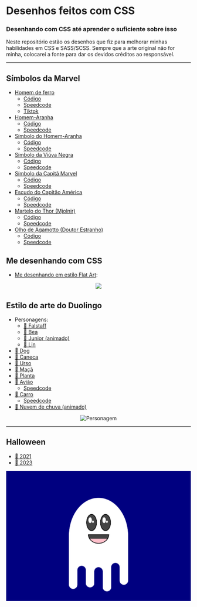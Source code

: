 # Desenhos feitos com CSS

### Desenhando com CSS até aprender o suficiente sobre isso

Neste repositório estão os desenhos que fiz para melhorar minhas habilidades em CSS e SASS/SCSS.
Sempre que a arte original não for minha, colocarei a fonte para dar os devidos créditos ao responsável.

---
## Símbolos da Marvel

- [Homem de ferro](https://natalia-fs.github.io/aprendendo-css/iron-man-mask/)
    - [Código](https://github.com/natalia-fs/aprendendo-css/tree/master/iron-man-mask)
    - [Speedcode](https://www.youtube.com/watch?v=ouvmJvNlMDg)
    - [Tiktok](https://www.tiktok.com/@nataliafdev/video/7116901906554834181)
- [Homem-Aranha](https://natalia-fs.github.io/aprendendo-css/Rostos/spider-man)
    - [Código](https://github.com/natalia-fs/aprendendo-css/tree/master/Rostos/spider-man)
    - [Speedcode](https://youtu.be/Qm1dA1OnjrQ)
- [Símbolo do Homem-Aranha](https://natalia-fs.github.io/aprendendo-css/spider-man-logo)
    - [Código](https://github.com/natalia-fs/aprendendo-css/tree/master/spider-man-logo)
    - [Speedcode](https://www.youtube.com/watch?v=EFwVc-EI1Ww)
- [Símbolo da Viúva Negra](https://natalia-fs.github.io/aprendendo-css/black-widow/)
    - [Código](https://github.com/natalia-fs/aprendendo-css/tree/master/black-widow)
    - [Speedcode](https://www.youtube.com/watch?v=9kgE0X-7eu4)
- [Símbolo da Capitã Marvel](https://natalia-fs.github.io/aprendendo-css/captain-marvel)
    - [Código](https://github.com/natalia-fs/aprendendo-css/tree/master/captain-marvel)
    - [Speedcode](https://www.youtube.com/watch?v=-vzY2ys7f0Q)
- [Escudo do Capitão América](https://natalia-fs.github.io/aprendendo-css/cap-america)
    - [Código](https://github.com/natalia-fs/aprendendo-css/tree/master/cap-america)
    - [Speedcode](https://www.youtube.com/watch?v=FNA_rG-R598)
- [Martelo do Thor (Mjolnir)](https://natalia-fs.github.io/aprendendo-css/mjolnir)
    - [Código](https://github.com/natalia-fs/aprendendo-css/tree/master/mjolnir)
    - [Speedcode](https://www.youtube.com/watch?v=75ax9sytQ2Q)
- [Olho de Agamotto (Doutor Estranho)](https://natalia-fs.github.io/aprendendo-css/doctor-strange)
    - [Código](https://github.com/natalia-fs/aprendendo-css/tree/master/doctor-strange)
    - [Speedcode](https://www.youtube.com/watch?v=u7XK-aRL1MU)
    
## Me desenhando com CSS

- [Me desenhando em estilo Flat Art](https://github.com/natalia-fs/aprendendo-css/tree/master/Rostos/drawing-myself):

<div align="center">
    <img src="https://github.com/natalia-fs/aprendendo-css/raw/master/Rostos/drawing-myself/preview-drawing-myself.png">
</div>

## Estilo de arte do Duolingo
- Personagens:
    - [🔗 Falstaff](https://natalia-fs.github.io/aprendendo-css/duolingo/char)
    - [🔗 Bea](https://natalia-fs.github.io/aprendendo-css/duolingo-draw)
    - [🔗 Junior (animado)](https://natalia-fs.github.io/aprendendo-css/duolingo-animals)
    - [🔗 Lin](https://natalia-fs.github.io/aprendendo-css/duolingo/lin)
- [🔗 Dog](https://natalia-fs.github.io/aprendendo-css/duolingo-dog)
- [🔗 Caneca](https://natalia-fs.github.io/aprendendo-css/duolingo-beer)
- [🔗 Urso](https://natalia-fs.github.io/aprendendo-css/duolingo/bear)
- [🔗 Maçã](https://natalia-fs.github.io/aprendendo-css/duolingo/apple)
- [🔗 Planta](https://natalia-fs.github.io/aprendendo-css/duolingo/plant)
- [🔗 Avião](https://natalia-fs.github.io/aprendendo-css/duolingo/plane)
    - [Speedcode](https://www.youtube.com/watch?v=5s4JLLKjiJo)
- [🔗 Carro](https://natalia-fs.github.io/aprendendo-css/duolingo/car)
    - [Speedcode](https://www.youtube.com/watch?v=i0-mFZh31vo)
- [🔗 Nuvem de chuva (animado)](https://natalia-fs.github.io/aprendendo-css/duolingo/storm)


<div align="center">
    <img src="duolingo-draw/preview.png" alt="Personagem">
</div>

---

## Halloween

- [🔗 2021](https://natalia-fs.github.io/aprendendo-css/pumpkin)
- [🔗 2023](https://natalia-fs.github.io/aprendendo-css/halloween/ghost)
<div align="center">
    <img src="halloween/ghost/preview.png" alt="CSS Art: Ghost">
</div>